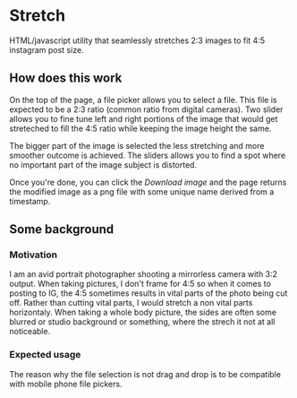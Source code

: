 # Stretch
HTML/javascript utility that seamlessly stretches 2:3 images to fit 4:5 instagram post size.

## How does this work
On the top of the page, a file picker allows you to select a file. This file is expected to be a 2:3 ratio (common ratio from digital cameras). Two slider allows you to fine tune left and right portions of the image that would get streteched to fill the 4:5 ratio while keeping the image height the same.

The bigger part of the image is selected the less stretching and more smoother outcome is achieved. The sliders allows you to find a spot where no important part of the image subject is distorted.

Once you're done, you can click the *Download image* and the page returns the modified image as a png file with some unique name derived from a timestamp.

## Some background

### Motivation
I am an avid portrait photographer shooting a mirrorless camera with 3:2 output. When taking pictures, I don't frame for 4:5 so when it comes to posting to IG, the 4:5 sometimes results in vital parts of the photo being cut off. Rather than cutting vital parts, I would stretch a non vital parts horizontaly. When taking a whole body picture, the sides are often some blurred or studio background or something, where the strech it not at all noticeable.

### Expected usage
The reason why the file selection is not drag and drop is to be compatible with mobile phone file pickers.

